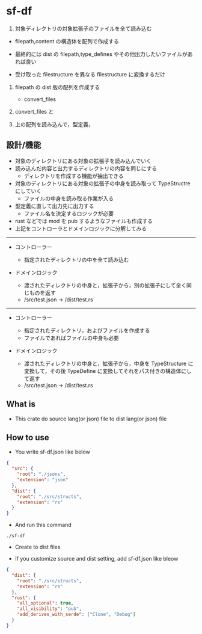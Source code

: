 # sf-df

1. 対象ディレクトリの対象拡張子のファイルを全て読み込む

- filepath,content の構造体を配列で作成する

- 最終的には dist の filepath,type_defines やその他出力したいファイルがあれば良い

- 受け取った filestructure を異なる filestructure に変換するだけ

1. filepath の dist 版の配列を作成する

   - convert_files

1. convert_files と
1. 上の配列を読み込んで，型定義，

## 設計/機能

- 対象のディレクトリにある対象の拡張子を読み込んでいく
- 読み込んだ内容と出力するディレクトリの内容を同じにする
  - ディレクトリを作成する機能が抽出できる
- 対象のディレクトリにある対象の拡張子の中身を読み取って TypeStructre にしていく
  - ファイルの中身を読み取る作業が入る
- 型定義に直して出力先に出力する
  - ファイル名を決定するロジックが必要
- rust などでは mod を pub するようなファイルも作成する
- 上記をコントローラとドメインロジックに分解してみる

---

- コントローラー

  - 指定されたディレクトリの中を全て読み込む

- ドメインロジック
  - 渡されたディレクトリの中身と，拡張子から，別の拡張子にして全く同じものを返す
  - /src/test.json -> /dist/test.rs

---

- コントローラー

  - 指定されたディレクトリ，およびファイルを作成する
  - ファイルであればファイルの中身も必要

- ドメインロジック
  - 渡されたディレクトリの中身と，拡張子から，中身を TypeStructure に変換して，その後 TypeDefine に変換してそれをパス付きの構造体にして返す
  - /src/test.json -> /dist/test.rs

## What is

- This crate do source lang(or json) file to dist lang(or json) file

## How to use

- You write sf-df.json like below

```json
{
  "src": {
    "root": "./jsons",
    "extension": "json"
  },
  "dist": {
    "root": "./src/structs",
    "extension": "rs"
  }
}
```

- And run this command

```shell
./sf-df
```

- Create to dist files

- If you customize source and dist setting, add sf-df.json like bleow

```json
{
  "dist": {
    "root": "./src/structs",
    "extension": "rs"
  },
  "rust": {
    "all_optional": true,
    "all_visibility": "pub",
    "add_derives_with_serde": ["Clone", "Debug"]
  }
}
```
